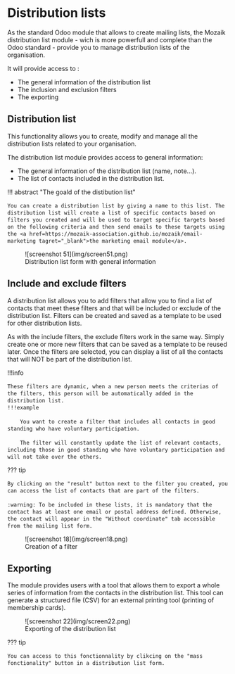 # Distribution lists

As the standard Odoo module that allows to create mailing lists, the Mozaik distribution list module - wich is more powerfull and complete than the Odoo standard - provide you to manage distribution lists of the organisation.

It will provide access to :

- The general information of the distribution list
- The inclusion and exclusion filters
- The exporting

## Distribution list

This functionality allows you to create, modify and manage all the distribution lists related to your organisation.

The distribution list module provides access to general information:

- The general information of the distribution list (name, note...).
- The list of contacts included in the distribution list.

!!! abstract "The goald of the distibution list" 

    You can create a distribution list by giving a name to this list. The distribution list will create a list of specific contacts based on filters you created and will be used to target specific targets based on the following criteria and then send emails to these targets using the <a href=https://mozaik-association.github.io/mozaik/email-marketing tagret="_blank">the marketing email module</a>. 

<figure markdown>
![screenshot 51](img/screen51.png)
 <figcaption>Distribution list form with general information</figcaption>
</figure>


## Include and exclude filters

    
A distribution list allows you to add filters that allow you to find a list of contacts that meet these filters and that will be included or exclude of the distribution list. Filters can be created and saved as a template to be used for other distribution lists.

As with the include filters, the exclude filters work in the same way. Simply create one or more new filters that can be saved as a template to be reused later. Once the filters are selected, you can display a list of all the contacts that will NOT be part of the distribution list.

!!!info

    These filters are dynamic, when a new person meets the criterias of the filters, this person will be automatically added in the distribution list.
    !!!example

        You want to create a filter that includes all contacts in good standing who have voluntary participation.

        The filter will constantly update the list of relevant contacts, including those in good standing who have voluntary participation and will not take over the others.

??? tip

    By clicking on the "result" button next to the filter you created, you can access the list of contacts that are part of the filters.

    :warning: To be included in these lists, it is mandatory that the contact has at least one email or postal address defined. Otherwise, the contact will appear in the "Without coordinate" tab accessible from the mailing list form.

<figure markdown>
![screenshot 18](img/screen18.png)
<figcaption>Creation of a filter</figcaption>
</figure>


## Exporting

The module provides users with a tool that allows them to export a whole series of information from the contacts in the distribution list. This tool can generate a structured file (CSV) for an external printing tool (printing of membership cards).

<figure markdown>
![screenshot 22](img/screen22.png)
 <figcaption>Exporting of the distribution list</figcaption>
</figure>

??? tip

    You can access to this fonctionnality by clikcing on the "mass fonctionality" button in a distribution list form.